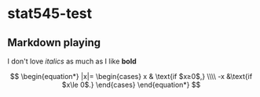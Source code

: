 stat545-test
=======================

## Markdown playing

I don't love *italics* as much as I like __bold__ 

$$
\begin{equation*}
|x|= 
\begin{cases} x & \text{if $x≥0$,} \\\\
-x &\text{if $x\le 0$.}
\end{cases}
\end{equation*}
$$